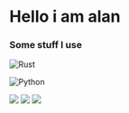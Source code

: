 # Hello i am alan


### Some stuff I use
![Rust](https://img.shields.io/badge/rust-%23000000.svg?style=for-the-badge&logo=rust&logoColor=white)

![Python](https://img.shields.io/badge/python-3670A0?style=for-the-badge&logo=python&logoColor=ffdd54)

![](https://img.shields.io/badge/Arch-gray?style=flat&logo=Arch%20Linux&label=OS&color=4ddbff)
![](https://img.shields.io/badge/St-gray?style=flat&logo=suckless&label=Terminal&color=000000)
![](https://img.shields.io/badge/Sublime-gray?style=flat&logo=sublime-text&label=Editor&color=4ddbff)
